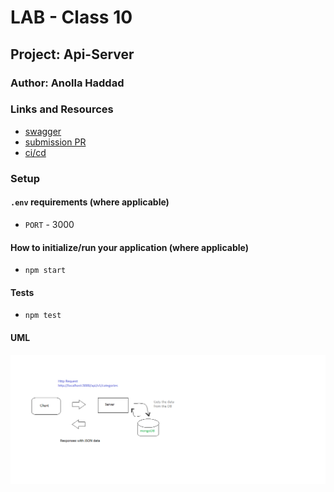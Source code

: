 # LAB - Class 10

## Project: Api-Server

### Author: Anolla Haddad

### Links and Resources

- [swagger](https://app.swaggerhub.com/apis/Anolla/lab-10/0.1)
- [submission PR](https://github.com/401-advanced-javascript-Anolla/api-server/pull/5)
- [ci/cd](https://github.com/401-advanced-javascript-Anolla/api-server/runs/743674542)

### Setup

#### `.env` requirements (where applicable)

- `PORT` - 3000

#### How to initialize/run your application (where applicable)

- `npm start`

#### Tests

- `npm test`

#### UML

![UML Diagram](./UML/lab08.png)
